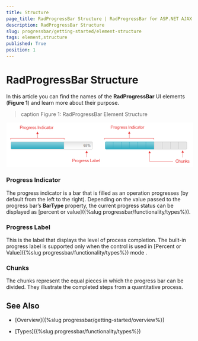 ```yaml
---
title: Structure
page_title: RadProgressBar Structure | RadProgressBar for ASP.NET AJAX Documentation
description: RadProgressBar Structure
slug: progressbar/getting-started/element-structure
tags: element,structure
published: True
position: 1
---
```


# RadProgressBar Structure

In this article you can find the names of the **RadProgressBar** UI elements (**Figure 1**) and learn more about their purpose.

>caption Figure 1: RadProgressBar Element Structure

![progress-bar-element-structure](images/progress-bar-element-structure.png)

### Progress Indicator

The progress indicator is a bar that is filled as an operation progresses (by default from the left to the right). Depending on the value passed to the progress bar’s **BarType** property, the current progress status can be displayed as [percent or value]({%slug progressbar/functionality/types%}).

### Progress Label

This is the label that displays the level of process completion. The built-in progress label is supported only when the control is used in [Percent or Value]({%slug progressbar/functionality/types%}) mode .

### Chunks

The chunks represent the equal pieces in which the progress bar can be divided. They illustrate the completed steps from a quantitative process.

## See Also

 * [Overview]({%slug progressbar/getting-started/overview%})

 * [Types]({%slug progressbar/functionality/types%})
